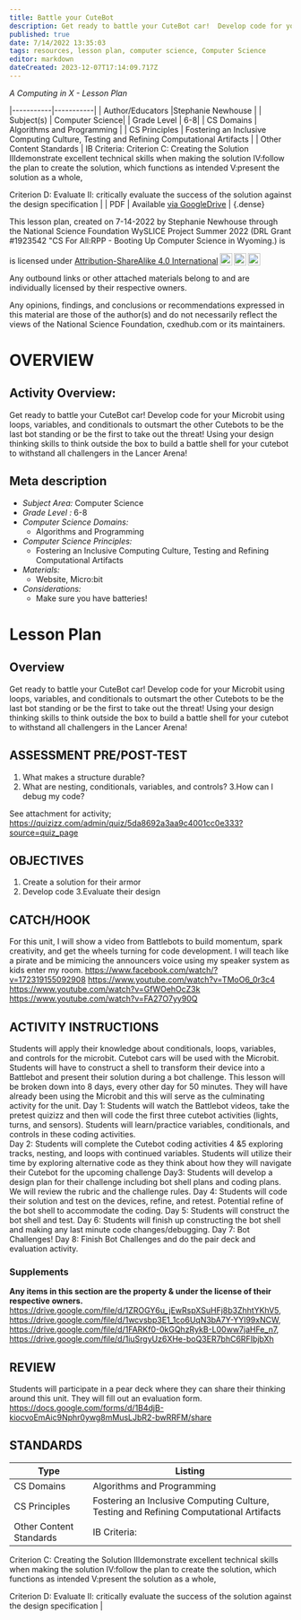```yaml
---
title: Battle your CuteBot
description: Get ready to battle your CuteBot car!  Develop code for your Microbit using loops, variables, and conditionals to outsmart the other Cutebots to be the last bot standing or be the first to take out the threat!  Using your design thinking skills to think outside the box to build a battle shell for your cutebot to withstand all challengers in the Lancer Arena!
published: true
date: 7/14/2022 13:35:03
tags: resources, lesson plan, computer science, Computer Science 
editor: markdown
dateCreated: 2023-12-07T17:14:09.717Z
---
```

*A Computing in X - Lesson Plan*

|-----------|-----------|
| Author/Educators |Stephanie Newhouse |
| Subject(s) | Computer Science|
| Grade Level | 6-8|
| CS Domains | Algorithms and Programming |
| CS Principles | Fostering an Inclusive Computing Culture, Testing and Refining Computational Artifacts |
| Other Content Standards | IB Criteria:
Criterion C: Creating the Solution
IIIdemonstrate excellent technical skills when making the solution
IV:follow the plan to create the solution, which functions as intended
V:present the solution as a whole,


Criterion D: Evaluate
II: critically evaluate the success of the solution against the design specification | 
| PDF | Available [via GoogleDrive](https://drive.google.com/open?id=1s3V5IyBzXMRRoXmOHd8JupvZeIo2xhbD) |
{.dense}






This lesson plan, created on 7-14-2022 by Stephanie Newhouse through the National Science Foundation WySLICE Project Summer 2022 (DRL Grant #1923542 "CS For All:RPP - Booting Up Computer Science in Wyoming.) is  <p xmlns:cc="http://creativecommons.org/ns#" >  is licensed under <a href="http://creativecommons.org/licenses/by-sa/4.0/?ref=chooser-v1" target="_blank" rel="license noopener noreferrer" style="display:inline-block;">Attribution-ShareAlike 4.0 International<img style="height:22px!important;margin-left:3px;vertical-align:text-bottom;" src="https://mirrors.creativecommons.org/presskit/icons/cc.svg?ref=chooser-v1"><img style="height:22px!important;margin-left:3px;vertical-align:text-bottom;" src="https://mirrors.creativecommons.org/presskit/icons/by.svg?ref=chooser-v1"><img style="height:22px!important;margin-left:3px;vertical-align:text-bottom;" src="https://mirrors.creativecommons.org/presskit/icons/sa.svg?ref=chooser-v1"></a></p>


Any outbound links or other attached materials belong to and are individually licensed by their respective owners. 


Any opinions, findings, and conclusions or recommendations expressed in this material are those of the author(s) and do not necessarily reflect the views of the National Science Foundation, cxedhub.com or its maintainers.


# OVERVIEW
## Activity Overview:  
Get ready to battle your CuteBot car!  Develop code for your Microbit using loops, variables, and conditionals to outsmart the other Cutebots to be the last bot standing or be the first to take out the threat!  Using your design thinking skills to think outside the box to build a battle shell for your cutebot to withstand all challengers in the Lancer Arena!
## Meta description
+ *Subject Area:* Computer Science 
+ *Grade Level :* 6-8 
+ *Computer Science Domains:*
   + Algorithms and Programming
+ *Computer Science Principles:*
   + Fostering an Inclusive Computing Culture, Testing and Refining Computational Artifacts
+ *Materials:* 
   + Website, Micro:bit
+ *Considerations:*
   + Make sure you have batteries!


# Lesson Plan
## Overview
Get ready to battle your CuteBot car!  Develop code for your Microbit using loops, variables, and conditionals to outsmart the other Cutebots to be the last bot standing or be the first to take out the threat!  Using your design thinking skills to think outside the box to build a battle shell for your cutebot to withstand all challengers in the Lancer Arena!
## ASSESSMENT PRE/POST-TEST
1. What makes a structure durable?
2. What are nesting, conditionals, variables, and controls?
3.How can I debug my code?


See attachment for activity; https://quizizz.com/admin/quiz/5da8692a3aa9c4001cc0e333?source=quiz_page
## OBJECTIVES
1. Create a solution for their armor 
2. Develop code
3.Evaluate their design


## CATCH/HOOK
For this unit, I will show a video from Battlebots to build momentum,  spark creativity, and get the wheels turning for code development.  I will teach like a pirate and be mimicing the announcers voice using my speaker system as kids enter my room.
https://www.facebook.com/watch/?v=172319155092908
https://www.youtube.com/watch?v=TMoO6_0r3c4
https://www.youtube.com/watch?v=GfWOehOcZ3k
https://www.youtube.com/watch?v=FA27O7yy90Q


## ACTIVITY INSTRUCTIONS
Students will apply their knowledge about conditionals, loops, variables, and controls for the microbit.  Cutebot cars will be used with the Microbit.  Students will have to construct a shell to transform their device into a Battlebot and present their solution during a bot challenge.  This lesson will be broken down into 8 days, every other day for 50 minutes.  They will have already been using the Microbit and this will serve as the culminating activity for the unit.
Day 1: Students will watch the Battlebot videos, take the pretest quizizz and then will code the first three cutebot activities (lights, turns, and sensors).  Students will learn/practice variables, conditionals, and controls in these coding activities.  
Day 2:  Students will complete the Cutebot coding activities 4 &5 exploring tracks, nesting, and loops with continued variables.  Students will utilize their time by exploring alternative code as they think about how they will navigate their Cutebot for the upcoming challenge
Day3: Students will develop a design plan for their challenge including bot shell plans and coding plans.  We will review the rubric and the challenge rules.
Day 4: Students will code their solution and test on the devices, refine, and retest.  Potential refine of the bot shell to accommodate the coding.
Day 5: Students will construct the bot shell and test. 
Day 6: Students will finish up constructing the bot shell and making any last minute code changes/debugging.
Day 7:  Bot Challenges!
Day 8: Finish Bot Challenges and do the pair deck and evaluation activity.


### Supplements
**Any items in this section are the property & under the license of their respective owners.**
https://drive.google.com/file/d/1ZROGY6u_jEwRspXSuHFj8b3ZhhtYKhV5, https://drive.google.com/file/d/1wcvsbp3E1_1co6UqN3bA7Y-YYl99xNCW, https://drive.google.com/file/d/1FARKf0-0kGQhzRykB-L00ww7jaHFe_n7, https://drive.google.com/file/d/1iuSrgyUz6XHe-boQ3ER7bhC6RFIbjbXh




## REVIEW
Students will participate in a pear deck where they can share their thinking around this unit.  They will fill out an evaluation form.
https://docs.google.com/forms/d/1B4djB-kiocvoEmAic9Nphr0ywg8mMusLJbR2-bwRRFM/share
## STANDARDS        
| Type | Listing | 
|-----------|-----------|
| CS Domains  | Algorithms and Programming|
| CS Principles   | Fostering an Inclusive Computing Culture, Testing and Refining Computational Artifacts|
| Other Content Standards | IB Criteria:
Criterion C: Creating the Solution
IIIdemonstrate excellent technical skills when making the solution
IV:follow the plan to create the solution, which functions as intended
V:present the solution as a whole,


Criterion D: Evaluate
II: critically evaluate the success of the solution against the design specification  |